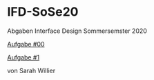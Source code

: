 # IFD-SoSe20
Abgaben Interface Design Sommersemster 2020
<p><a href="https://d78d8t.axshare.com">Aufgabe #00</a></p>
<p><a href="Aufgabe 1 Dokumentation.pdf">Aufgabe #1 </a></p>

<p>von Sarah Willier</p>
